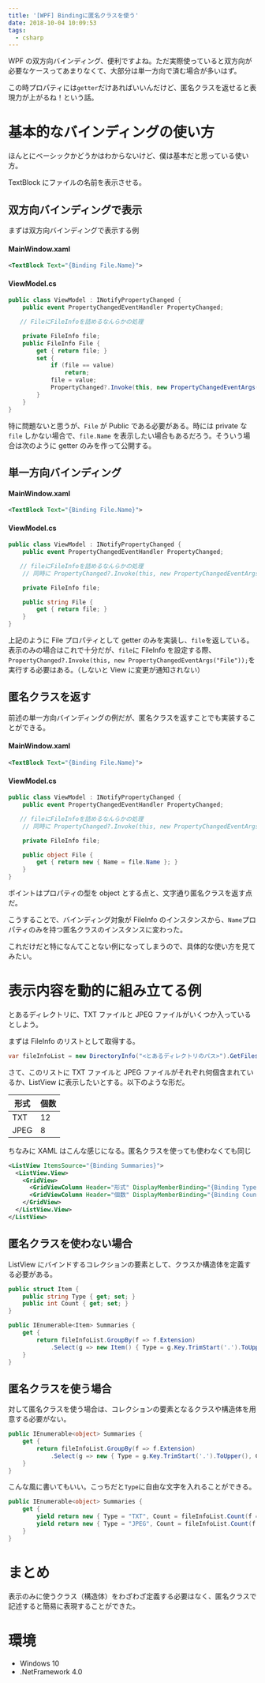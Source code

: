 ```yaml
---
title: '[WPF] Bindingに匿名クラスを使う'
date: 2018-10-04 10:09:53
tags:
  - csharp
---
```


WPF の双方向バインディング、便利ですよね。ただ実際使っていると双方向が必要なケースってあまりなくて、大部分は単一方向で済む場合が多いはず。

この時プロパティには`getter`だけあればいいんだけど、匿名クラスを返せると表現力が上がるね！という話。

<!-- more -->

# 基本的なバインディングの使い方

ほんとにベーシックかどうかはわからないけど、僕は基本だと思っている使い方。

TextBlock にファイルの名前を表示させる。

## 双方向バインディングで表示

まずは双方向バインディングで表示する例

#### MainWindow.xaml

```xml
<TextBlock Text="{Binding File.Name}">
```

#### ViewModel.cs

```cs
public class ViewModel : INotifyPropertyChanged {
    public event PropertyChangedEventHandler PropertyChanged;

　　// FileにFileInfoを詰めるなんらかの処理

    private FileInfo file;
    public FileInfo File {
        get { return file; }
        set {
            if (file == value)
                return;
            file = value;
            PropertyChanged?.Invoke(this, new PropertyChangedEventArgs("File"));
        }
    }
}
```

特に問題ないと思うが、`File` が Public である必要がある。時には private な `file` しかない場合で、`file.Name` を表示したい場合もあるだろう。そういう場合は次のように getter のみを作って公開する。

## 単一方向バインディング

#### MainWindow.xaml

```xml
<TextBlock Text="{Binding File.Name}">
```

#### ViewModel.cs

```cs
public class ViewModel : INotifyPropertyChanged {
    public event PropertyChangedEventHandler PropertyChanged;

　　// fileにFileInfoを詰めるなんらかの処理
    // 同時に PropertyChanged?.Invoke(this, new PropertyChangedEventArgs("File"));を呼ぶ必要がある。

    private FileInfo file;

    public string File {
        get { return file; }
    }
}
```

上記のように File プロパティとして getter のみを実装し、`file`を返している。表示のみの場合はこれで十分だが、`file`に FileInfo を設定する際、`PropertyChanged?.Invoke(this, new PropertyChangedEventArgs("File"));`を実行する必要はある。（しないと View に変更が通知されない）

## 匿名クラスを返す

前述の単一方向バインディングの例だが、匿名クラスを返すことでも実装することができる。

#### MainWindow.xaml

```xml
<TextBlock Text="{Binding File.Name}">
```

#### ViewModel.cs

```cs
public class ViewModel : INotifyPropertyChanged {
    public event PropertyChangedEventHandler PropertyChanged;

　　// fileにFileInfoを詰めるなんらかの処理
    // 同時に PropertyChanged?.Invoke(this, new PropertyChangedEventArgs("File"));を呼ぶ必要がある。

    private FileInfo file;

    public object File {
        get { return new { Name = file.Name }; }
    }
}
```

ポイントはプロパティの型を object とする点と、文字通り匿名クラスを返す点だ。

こうすることで、バインディング対象が FileInfo のインスタンスから、`Name`プロパティのみを持つ匿名クラスのインスタンスに変わった。

これだけだと特になんてことない例になってしまうので、具体的な使い方を見てみたい。

# 表示内容を動的に組み立てる例

とあるディレクトリに、TXT ファイルと JPEG ファイルがいくつか入っているとしよう。

まずは FileInfo のリストとして取得する。

```cs
var fileInfoList = new DirectoryInfo("<とあるディレクトリのパス>").GetFiles();
```

さて、このリストに TXT ファイルと JPEG ファイルがそれぞれ何個含まれているか、ListView に表示したいとする。以下のような形だ。

| 形式 | 個数 |
| ---- | ---- |
| TXT  | 12   |
| JPEG | 8    |

ちなみに XAML はこんな感じになる。匿名クラスを使っても使わなくても同じ

```xml
<ListView ItemsSource="{Binding Summaries}">
  <ListView.View>
    <GridView>
      <GridViewColumn Header="形式" DisplayMemberBinding="{Binding Type}" />
      <GridViewColumn Header="個数" DisplayMemberBinding="{Binding Count}" />
    </GridView>
  </ListView.View>
</ListView>
```

## 匿名クラスを使わない場合

ListView にバインドするコレクションの要素として、クラスか構造体を定義する必要がある。

```cs
public struct Item {
    public string Type { get; set; }
    public int Count { get; set; }
}

public IEnumerable<Item> Summaries {
    get {
        return fileInfoList.GroupBy(f => f.Extension)
            .Select(g => new Item() { Type = g.Key.TrimStart('.').ToUpper(), Count = g.Count() });
    }
}
```

## 匿名クラスを使う場合

対して匿名クラスを使う場合は、コレクションの要素となるクラスや構造体を用意する必要がない。

```cs
public IEnumerable<object> Summaries {
    get {
        return fileInfoList.GroupBy(f => f.Extension)
            .Select(g => new { Type = g.Key.TrimStart('.').ToUpper(), Count = g.Count() });
    }
}
```

こんな風に書いてもいい。こっちだと`Type`に自由な文字を入れることができる。

```cs
public IEnumerable<object> Summaries {
    get {
        yield return new { Type = "TXT", Count = fileInfoList.Count(f => f.Extension == '.txt') };
        yield return new { Type = "JPEG", Count = fileInfoList.Count(f => f.Extension == '.jpg') };
    }
}
```

# まとめ

表示のみに使うクラス（構造体）をわざわざ定義する必要はなく、匿名クラスで記述すると簡易に表現することができた。

# 環境

- Windows 10
- .NetFramework 4.0
